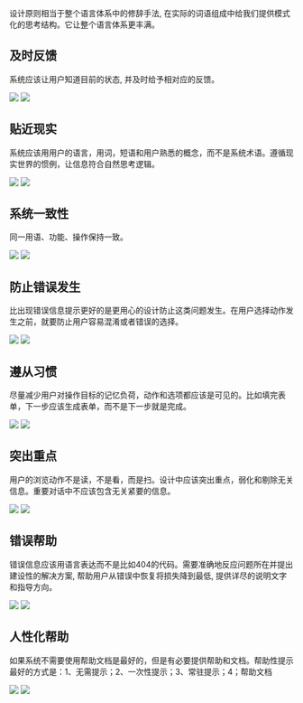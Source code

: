 
设计原则相当于整个语言体系中的修辞手法, 在实际的词语组成中给我们提供模式化的思考结构。它让整个语言体系更丰满。

## 及时反馈

系统应该让用户知道目前的状态, 并及时给予相对应的反馈。

<el-row :gutter="10">
  <el-col :span="8">
    <image src="./img/及时反馈1.jpg"></image>
  </el-col>
  <el-col :span="8">
    <image src="./img/及时反馈0.jpg"></image>
  </el-col>
</el-row>


## 贴近现实

系统应该用用户的语言，用词，短语和用户熟悉的概念，而不是系统术语。遵循现实世界的惯例，让信息符合自然思考逻辑。

<el-row :gutter="10">
  <el-col :span="8">
    <image src="./img/贴近现实1.jpg"></image>
  </el-col>
  <el-col :span="8">
    <image src="./img/贴近现实0.jpg"></image>
  </el-col>
</el-row>

## 系统一致性

同一用语、功能、操作保持一致。

<el-row :gutter="10">
  <el-col :span="8">
    <image src="./img/系统一致性1.jpg"></image>
  </el-col>
  <el-col :span="8">
    <image src="./img/系统一致性0.jpg"></image>
  </el-col>
</el-row>

## 防止错误发生

比出现错误信息提示更好的是更用心的设计防止这类问题发生。在用户选择动作发生之前，就要防止用户容易混淆或者错误的选择。

<el-row :gutter="10">
  <el-col :span="8">
    <image src="./img/防止错误发生1.jpg"></image>
  </el-col>
  <el-col :span="8">
    <image src="./img/防止错误发生0.jpg"></image>
  </el-col>
</el-row>


## 遵从习惯

尽量减少用户对操作目标的记忆负荷，动作和选项都应该是可见的。比如填完表单，下一步应该生成表单，而不是下一步就是完成。

<el-row :gutter="10">
  <el-col :span="8">
    <image src="./img/遵从习惯1.jpg"></image>
  </el-col>
  <el-col :span="8">
    <image src="./img/遵从习惯0.jpg"></image>
  </el-col>
</el-row>

## 突出重点

用户的浏览动作不是读，不是看，而是扫。设计中应该突出重点，弱化和剔除无关信息。重要对话中不应该包含无关紧要的信息。


<el-row :gutter="10">
  <el-col :span="8">
    <image src="./img/突出重点1.jpg"></image>
  </el-col>
  <el-col :span="8">
    <image src="./img/突出重点0.jpg"></image>
  </el-col>
</el-row>

## 错误帮助

错误信息应该用语言表达而不是比如404的代码。需要准确地反应问题所在并提出建设性的解决方案, 帮助用户从错误中恢复将损失降到最低, 提供详尽的说明文字和指导方向。

<el-row :gutter="10">
  <el-col :span="8">
    <image src="./img/错误帮助1.jpg"></image>
  </el-col>
  <el-col :span="8">
    <image src="./img/错误帮助0.jpg"></image>
  </el-col>
</el-row>

## 人性化帮助

如果系统不需要使用帮助文档是最好的，但是有必要提供帮助和文档。帮助性提示最好的方式是：1、无需提示；2、一次性提示；3、常驻提示；4；帮助文档

<el-row :gutter="10">
  <el-col :span="8">
    <image src="./img/人性化帮助1.jpg"></image>
  </el-col>
  <el-col :span="8">
    <image src="./img/人性化帮助0.jpg"></image>
  </el-col>
</el-row>